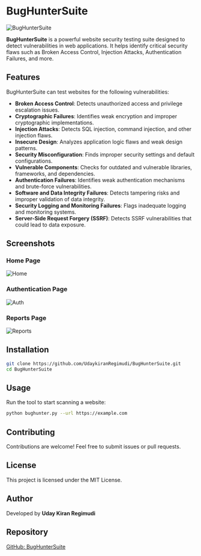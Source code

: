 # BugHunterSuite

![BugHunterSuite](bughunter_suite_banner.png)

**BugHunterSuite** is a powerful website security testing suite designed to detect vulnerabilities in web applications. It helps identify critical security flaws such as Broken Access Control, Injection Attacks, Authentication Failures, and more. 

## Features

BugHunterSuite can test websites for the following vulnerabilities:

- **Broken Access Control**: Detects unauthorized access and privilege escalation issues.
- **Cryptographic Failures**: Identifies weak encryption and improper cryptographic implementations.
- **Injection Attacks**: Detects SQL injection, command injection, and other injection flaws.
- **Insecure Design**: Analyzes application logic flaws and weak design patterns.
- **Security Misconfiguration**: Finds improper security settings and default configurations.
- **Vulnerable Components**: Checks for outdated and vulnerable libraries, frameworks, and dependencies.
- **Authentication Failures**: Identifies weak authentication mechanisms and brute-force vulnerabilities.
- **Software and Data Integrity Failures**: Detects tampering risks and improper validation of data integrity.
- **Security Logging and Monitoring Failures**: Flags inadequate logging and monitoring systems.
- **Server-Side Request Forgery (SSRF)**: Detects SSRF vulnerabilities that could lead to data exposure.

## Screenshots

### Home Page
![Home](home.png)

### Authentication Page
![Auth](auth.png)

### Reports Page
![Reports](reports.png)

## Installation

```bash
git clone https://github.com/UdaykiranRegimudi/BugHunterSuite.git
cd BugHunterSuite
```

## Usage

Run the tool to start scanning a website:

```bash
python bughunter.py --url https://example.com
```

## Contributing

Contributions are welcome! Feel free to submit issues or pull requests.

## License

This project is licensed under the MIT License.

## Author

Developed by **Uday Kiran Regimudi**

## Repository

[GitHub: BugHunterSuite](https://github.com/UdaykiranRegimudi/BugHunterSuite)
